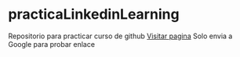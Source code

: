 # practicaLinkedinLearning
Repositorio para practicar curso de github
[Visitar pagina](https://www.google.com/)
Solo envia a Google para probar enlace
